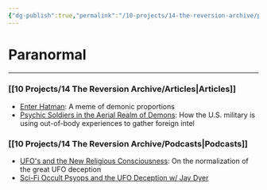```yaml
---
{"dg-publish":true,"permalink":"/10-projects/14-the-reversion-archive/paranormal/"}
---
```



# Paranormal
---
### [[10 Projects/14 The Reversion Archive/Articles\|Articles]]

- [Enter Hatman](https://thereversion.co/p/enter-hatman): A meme of demonic proportions
- [Psychic Soldiers in the Aerial Realm of Demons](https://thereversion.co/p/psychic-soldiers-in-the-aerial-realm): How the U.S. military is using out-of-body experiences to gather foreign intel

### [[10 Projects/14 The Reversion Archive/Podcasts\|Podcasts]]

- [UFO's and the New Religious Consciousness](https://thereversion.co/p/ufos-and-the-new-religious-consciousness): On the normalization of the great UFO deception
- [Sci-Fi Occult Psyops and the UFO Deception w/ Jay Dyer](https://thereversion.co/p/sci-fi-occult-psyops-and-the-ufo)
